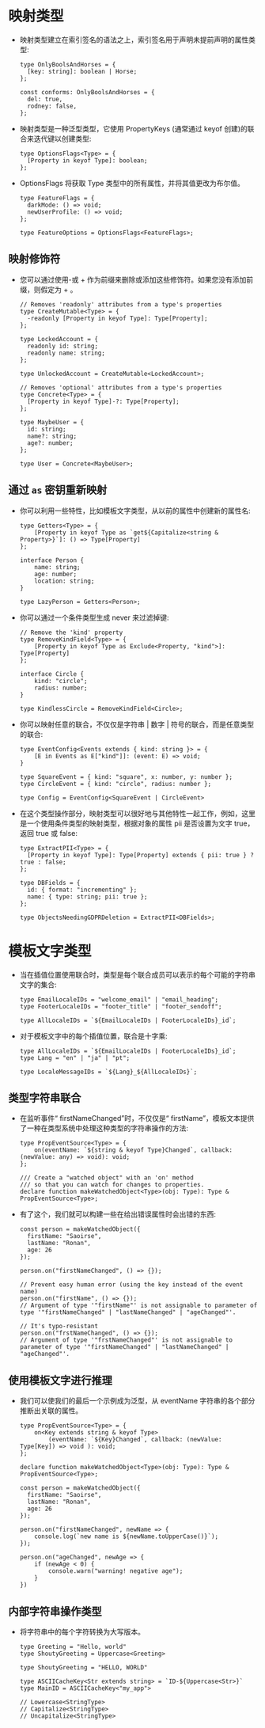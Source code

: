 # 映射类型

- 映射类型建立在索引签名的语法之上，索引签名用于声明未提前声明的属性类型:

  ```
  type OnlyBoolsAndHorses = {
    [key: string]: boolean | Horse;
  };
  
  const conforms: OnlyBoolsAndHorses = {
    del: true,
    rodney: false,
  };
  ```

- 映射类型是一种泛型类型，它使用 PropertyKeys (通常通过 keyof 创建)的联合来迭代键以创建类型:

  ```
  type OptionsFlags<Type> = {
    [Property in keyof Type]: boolean;
  };
  ```

- OptionsFlags 将获取 Type 类型中的所有属性，并将其值更改为布尔值。

  ```
  type FeatureFlags = {
    darkMode: () => void;
    newUserProfile: () => void;
  };
  
  type FeatureOptions = OptionsFlags<FeatureFlags>;
  ```

## 映射修饰符

- 您可以通过使用-或 + 作为前缀来删除或添加这些修饰符。如果您没有添加前缀，则假定为 + 。

  ```
  // Removes 'readonly' attributes from a type's properties
  type CreateMutable<Type> = {
    -readonly [Property in keyof Type]: Type[Property];
  };
  
  type LockedAccount = {
    readonly id: string;
    readonly name: string;
  };
  
  type UnlockedAccount = CreateMutable<LockedAccount>;

  // Removes 'optional' attributes from a type's properties
  type Concrete<Type> = {
    [Property in keyof Type]-?: Type[Property];
  };
  
  type MaybeUser = {
    id: string;
    name?: string;
    age?: number;
  };
  
  type User = Concrete<MaybeUser>;
  ```

## 通过 `as` 密钥重新映射

- 你可以利用一些特性，比如模板文字类型，从以前的属性中创建新的属性名:

  ```
  type Getters<Type> = {
      [Property in keyof Type as `get${Capitalize<string & Property>}`]: () => Type[Property]
  };
  
  interface Person {
      name: string;
      age: number;
      location: string;
  }
  
  type LazyPerson = Getters<Person>;
  ```

- 你可以通过一个条件类型生成 never 来过滤掉键:

  ```
  // Remove the 'kind' property
  type RemoveKindField<Type> = {
      [Property in keyof Type as Exclude<Property, "kind">]: Type[Property]
  };
  
  interface Circle {
      kind: "circle";
      radius: number;
  }
  
  type KindlessCircle = RemoveKindField<Circle>;
  ```

- 你可以映射任意的联合，不仅仅是字符串 | 数字 | 符号的联合，而是任意类型的联合:

  ```
  type EventConfig<Events extends { kind: string }> = {
      [E in Events as E["kind"]]: (event: E) => void;
  }
  
  type SquareEvent = { kind: "square", x: number, y: number };
  type CircleEvent = { kind: "circle", radius: number };
  
  type Config = EventConfig<SquareEvent | CircleEvent>
  ```

- 在这个类型操作部分，映射类型可以很好地与其他特性一起工作，例如，这里是一个使用条件类型的映射类型，根据对象的属性 pii 是否设置为文字 true，返回 true 或 false:

  ```
  type ExtractPII<Type> = {
    [Property in keyof Type]: Type[Property] extends { pii: true } ? true : false;
  };
  
  type DBFields = {
    id: { format: "incrementing" };
    name: { type: string; pii: true };
  };
  
  type ObjectsNeedingGDPRDeletion = ExtractPII<DBFields>;
  ```

# 模板文字类型

- 当在插值位置使用联合时，类型是每个联合成员可以表示的每个可能的字符串文字的集合:

  ```
  type EmailLocaleIDs = "welcome_email" | "email_heading";
  type FooterLocaleIDs = "footer_title" | "footer_sendoff";
  
  type AllLocaleIDs = `${EmailLocaleIDs | FooterLocaleIDs}_id`;
  ```

- 对于模板文字中的每个插值位置，联合是十字乘:

  ```
  type AllLocaleIDs = `${EmailLocaleIDs | FooterLocaleIDs}_id`;
  type Lang = "en" | "ja" | "pt";
  
  type LocaleMessageIDs = `${Lang}_${AllLocaleIDs}`;
  ```

## 类型字符串联合

- 在监听事件“ firstNameChanged”时，不仅仅是“ firstName”，模板文本提供了一种在类型系统中处理这种类型的字符串操作的方法:

  ```
  type PropEventSource<Type> = {
      on(eventName: `${string & keyof Type}Changed`, callback: (newValue: any) => void): void;
  };
  
  /// Create a "watched object" with an 'on' method
  /// so that you can watch for changes to properties.
  declare function makeWatchedObject<Type>(obj: Type): Type & PropEventSource<Type>;
  ```

- 有了这个，我们就可以构建一些在给出错误属性时会出错的东西:

  ```
  const person = makeWatchedObject({
    firstName: "Saoirse",
    lastName: "Ronan",
    age: 26
  });
  
  person.on("firstNameChanged", () => {});
  
  // Prevent easy human error (using the key instead of the event name)
  person.on("firstName", () => {});
  // Argument of type '"firstName"' is not assignable to parameter of type '"firstNameChanged" | "lastNameChanged" | "ageChanged"'.
  
  // It's typo-resistant
  person.on("frstNameChanged", () => {});
  // Argument of type '"frstNameChanged"' is not assignable to parameter of type '"firstNameChanged" | "lastNameChanged" | "ageChanged"'.
  ```

## 使用模板文字进行推理

- 我们可以使我们的最后一个示例成为泛型，从 eventName 字符串的各个部分推断出关联的属性。

  ```
  type PropEventSource<Type> = {
      on<Key extends string & keyof Type>
          (eventName: `${Key}Changed`, callback: (newValue: Type[Key]) => void ): void;
  };
  
  declare function makeWatchedObject<Type>(obj: Type): Type & PropEventSource<Type>;
  
  const person = makeWatchedObject({
    firstName: "Saoirse",
    lastName: "Ronan",
    age: 26
  });
  
  person.on("firstNameChanged", newName => {
      console.log(`new name is ${newName.toUpperCase()}`);
  });
  
  person.on("ageChanged", newAge => {
      if (newAge < 0) {
          console.warn("warning! negative age");
      }
  })
  ```

## 内部字符串操作类型

- 将字符串中的每个字符转换为大写版本。

  ```
  type Greeting = "Hello, world"
  type ShoutyGreeting = Uppercase<Greeting>
            
  type ShoutyGreeting = "HELLO, WORLD"
  
  type ASCIICacheKey<Str extends string> = `ID-${Uppercase<Str>}`
  type MainID = ASCIICacheKey<"my_app">

  // Lowercase<StringType>
  // Capitalize<StringType>
  // Uncapitalize<StringType>
  ```




